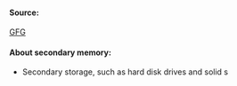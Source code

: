 #### Source:
[GFG](https://www.geeksforgeeks.org/memory-hierarchy-design-and-its-characteristics/)

#### About secondary memory:

* Secondary storage, such as hard disk drives and solid s
